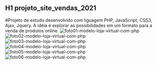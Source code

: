 ## H1 projeto_site_vendas_2021 #
#Projeto de estudo desenvolvido com liguagem PHP, JavaScript, CSS3, Ajax, Jquery.
A idéia é explorar as possibilidades em um formato para a venda de produtos online.
![foto01-modelo-loja-virtual-com-php](https://user-images.githubusercontent.com/47781090/121764100-3fc8bc00-cb0f-11eb-9b08-6db185e23250.png)
![foto02-modelo-loja-virtual-com-php](https://user-images.githubusercontent.com/47781090/121764107-4c4d1480-cb0f-11eb-9070-b02cf81ffb24.png)
![foto03-modelo-loja-virtual-com-php](https://user-images.githubusercontent.com/47781090/121764109-4d7e4180-cb0f-11eb-851d-9fdad1a087b2.png)
![foto04-modelo-loja-virtual-com-php](https://user-images.githubusercontent.com/47781090/121764110-4d7e4180-cb0f-11eb-96da-436a8ce8275f.png)
![foto05-modelo-loja-virtual-com-php](https://user-images.githubusercontent.com/47781090/121764111-4e16d800-cb0f-11eb-837b-7bfcfa58fed4.png)
![foto06-modelo-loja-virtual-com-php](https://user-images.githubusercontent.com/47781090/121764112-4e16d800-cb0f-11eb-98f5-5bdf5034eb83.png)
